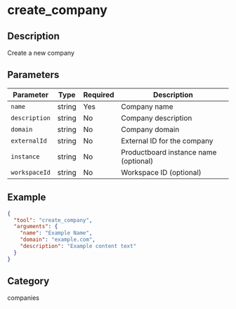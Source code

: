 # create_company

## Description

Create a new company

## Parameters

| Parameter     | Type   | Required | Description                           |
| ------------- | ------ | -------- | ------------------------------------- |
| `name`        | string | Yes      | Company name                          |
| `description` | string | No       | Company description                   |
| `domain`      | string | No       | Company domain                        |
| `externalId`  | string | No       | External ID for the company           |
| `instance`    | string | No       | Productboard instance name (optional) |
| `workspaceId` | string | No       | Workspace ID (optional)               |

## Example

```json
{
  "tool": "create_company",
  "arguments": {
    "name": "Example Name",
    "domain": "example.com",
    "description": "Example content text"
  }
}
```

## Category

companies
